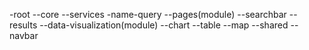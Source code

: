-root
    --core
    --services
       -name-query
    --pages(module)
       --searchbar
       --results
       --data-visualization(module)
    	  --chart
    	  --table
    	  --map
    --shared
      --navbar
